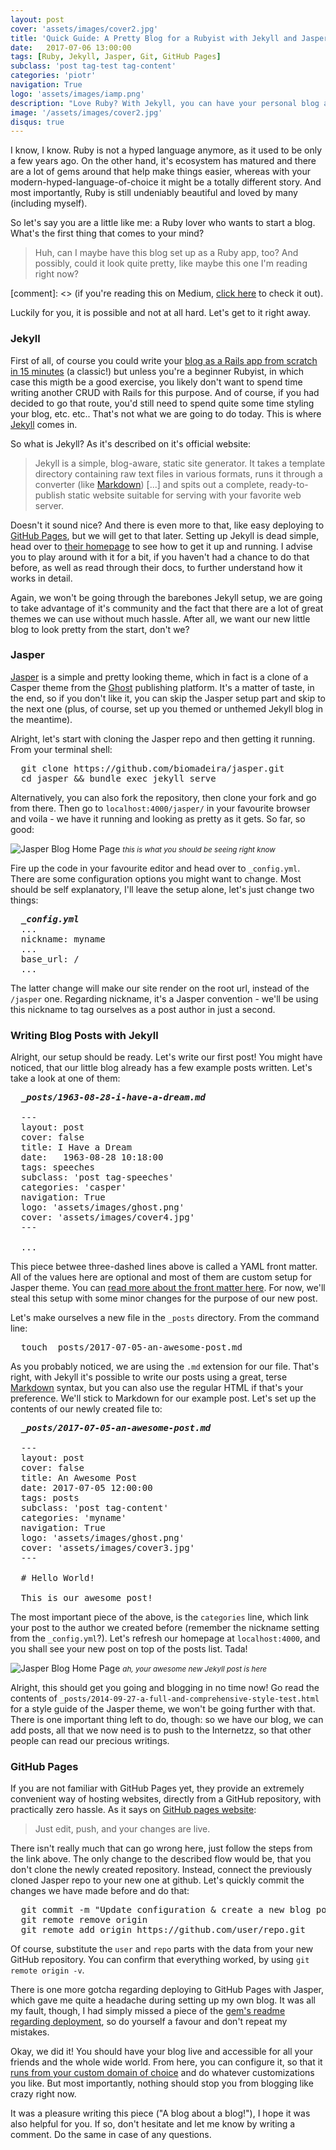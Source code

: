 ```yaml
---
layout: post
cover: 'assets/images/cover2.jpg'
title: 'Quick Guide: A Pretty Blog for a Rubyist with Jekyll and Jasper in No Time'
date:   2017-07-06 13:00:00
tags: [Ruby, Jekyll, Jasper, Git, GitHub Pages]
subclass: 'post tag-test tag-content'
categories: 'piotr'
navigation: True
logo: 'assets/images/iamp.png'
description: "Love Ruby? With Jekyll, you can have your personal blog as a Ruby application."
image: '/assets/images/cover2.jpg'
disqus: true
---
```


I know, I know. Ruby is not a hyped language anymore, as it used to be only a few years ago.
On the other hand, it's ecosystem has matured and there are a lot of gems around that help make
things easier, whereas with your modern-hyped-language-of-choice it might be a totally different story.
And most importantly, Ruby is still undeniably beautiful and loved by many (including myself).

So let's say you are a little like me: a Ruby lover who wants to start a blog. What's the first
thing that comes to your mind?

> Huh, can I maybe have this blog set up as a Ruby app, too?
And possibly, could it look quite pretty, like maybe this one I'm reading right now?

[comment]: <> (if you're reading this on Medium, [click here](http://iampiotr.com) to check it out).

Luckily for you, it is possible and not at all hard. Let's get to it right away.

### Jekyll

First of all, of course you could write your
[blog as a Rails app from scratch in 15 minutes](https://www.youtube.com/watch?v=Gzj723LkRJY&feature=youtu.be)
(a classic!) but unless you're a beginner Rubyist, in which case this migth be
a good exercise, you likely don't want to spend time writing another CRUD with Rails
for this purpose. And of course, if you had decided to go that route, you'd still need
to spend quite some time styling your blog, etc. etc.. That's not what we are going to
do today. This is where [Jekyll](https://jekyllrb.com/) comes in.

So what is Jekyll? As it's described on it's official website:

> Jekyll is a simple, blog-aware, static site generator. It takes a template directory
containing raw text files in various formats, runs it through a converter (like
[Markdown](https://daringfireball.net/projects/markdown/)) [...] and spits out a complete,
ready-to-publish static website suitable for serving with your favorite web server.

Doesn't it sound nice? And there is even more to that, like easy deploying to
[GitHub Pages](https://pages.github.com/), but we will get to that later. Setting
up Jekyll is dead simple, head over to [their homepage](https://jekyllrb.com/)
to see how to get it up and running. I advise you to play around with it for a bit,
if you haven't had a chance to do that before, as well as read through their docs,
to further understand how it works in detail.

Again, we won't be going through the barebones Jekyll setup, we are going to take
advantage of it's community and the fact that there are a lot of great themes we
can use without much hassle. After all, we want our new little blog to look pretty
from the start, don't we?

### Jasper

[Jasper](https://github.com/biomadeira/jasper) is a simple and pretty looking theme,
which in fact is a clone of a Casper theme from the [Ghost](https://ghost.org/)
publishing platform. It's a matter of taste, in the end, so if you don't like it,
you can skip the Jasper setup part and skip to the next one (plus, of course, set up
you themed or unthemed Jekyll blog in the meantime).

Alright, let's start with cloning the Jasper repo and then getting it running.
From your terminal shell:

<pre>
  git clone https://github.com/biomadeira/jasper.git
  cd jasper && bundle exec jekyll serve
</pre>

Alternatively, you can also fork the repository, then clone your fork and go from there.
Then go to `localhost:4000/jasper/` in your favourite browser and voila - we have
it running and looking as pretty as it gets. So far, so good:

<p>
  <img src="{{ site.url }}/assets/images/jasper_home.jpg" alt="Jasper Blog Home Page" />
  <small><em>this is what you should be seeing right know</em></small>
</p>

Fire up the code in your favourite editor and head over to `_config.yml`. There are
some configuration options you might want to change. Most should be self explanatory,
I'll leave the setup alone, let's just change two things:

<pre>
  <strong><em>_config.yml</em></strong>
  ...
  nickname: myname
  ...
  base_url: /
  ...
</pre>

The latter change will make our site render on the root url, instead of the `/jasper` one.
Regarding nickname, it's a Jasper convention - we'll be using this nickname to tag
ourselves as a post author in just a second.

### Writing Blog Posts with Jekyll

Alright, our setup should be ready. Let's write our first post! You might have noticed,
that our little blog already has a few example posts written. Let's take a look at one
of them:

<pre>
  <strong><em>_posts/1963-08-28-i-have-a-dream.md</em></strong>

  ---
  layout: post
  cover: false
  title: I Have a Dream
  date:   1963-08-28 10:18:00
  tags: speeches
  subclass: 'post tag-speeches'
  categories: 'casper'
  navigation: True
  logo: 'assets/images/ghost.png'
  cover: 'assets/images/cover4.jpg'
  ---

  ...
</pre>

This piece betwee three-dashed lines above is called a YAML front matter.
All of the values here are optional and most of them are custom setup for Jasper
theme. You can [read more about the front matter here](https://jekyllrb.com/docs/frontmatter/).
For now, we'll steal this setup with some minor changes for the purpose of our new post.

Let's make ourselves a new file in the `_posts` directory. From the command line:

<pre>
  touch _posts/2017-07-05-an-awesome-post.md
</pre>

As you probably noticed, we are using the `.md` extension for our file.
That's right, with Jekyll it's possible to write our posts using a great, terse
[Markdown](https://daringfireball.net/projects/markdown/) syntax, but you can also
use the regular HTML if that's your preference. We'll stick to Markdown for our
example post. Let's set up the contents of our newly created file to:

<pre>
  <strong><em>_posts/2017-07-05-an-awesome-post.md</em></strong>

  ---
  layout: post
  cover: false
  title: An Awesome Post
  date: 2017-07-05 12:00:00
  tags: posts
  subclass: 'post tag-content'
  categories: 'myname'
  navigation: True
  logo: 'assets/images/ghost.png'
  cover: 'assets/images/cover3.jpg'
  ---

  # Hello World!

  This is our awesome post!
</pre>

The most important piece of the above, is the `categories` line, which link your
post to the author we created before (remember the nickname setting from the `_config.yml`?).
Let's refresh our homepage at `localhost:4000`, and you shall see your new post
on top of the posts list. Tada!

<p>
  <img src="{{ site.url }}/assets/images/jasper_post.jpg" alt="Jasper Blog Home Page" />
  <small><em>ah, your awesome new Jekyll post is here</em></small>
</p>

Alright, this should get you going and blogging in no time now! Go read the contents of
`_posts/2014-09-27-a-full-and-comprehensive-style-test.html` for a style guide of
the Jasper theme, we won't be going further with that. There is one important thing left
to do, though: so we have our blog, we can add posts, all that we now need
is to push to the Internetzz, so that other people can read our precious writings.

### GitHub Pages

If you are not familiar with GitHub Pages yet, they provide an extremely convenient
way of hosting websites, directly from a GitHub repository, with practically zero hassle.
As it says on [GitHub pages website](https://pages.github.com/):

> Just edit, push, and your changes are live.

There isn't really much that can go wrong here, just follow the steps from the link above.
The only change to the described flow would be, that you don't clone the newly
created repository. Instead, connect the previously cloned Jasper repo to your new
one at github. Let's quickly commit the changes we have made before and do that:

<pre>
  git commit -m "Update configuration & create a new blog post"
  git remote remove origin
  git remote add origin https://github.com/user/repo.git
</pre>

Of course, substitute the `user` and `repo` parts with the data from your
new GitHub repository. You can confirm that everything worked, by using
`git remote origin -v`.

There is one more gotcha regarding deploying to GitHub Pages with Jasper, which
gave me quite a headache during setting up my own blog. It was all my fault, though,
I had simply missed a piece of the [gem's readme regarding deployment](https://github.com/biomadeira/jasper#deployment),
so do yourself a favour and don't repeat my mistakes.

Okay, we did it! You should have your blog live and accessible for all your friends
and the whole wide world. From here, you can configure it, so that it [runs from your
custom domain of choice](https://help.github.com/articles/about-supported-custom-domains/)
and do whatever customizations you like. But most importantly, nothing should stop
you from blogging like crazy right now.

It was a pleasure writing this piece ("A blog about a blog!"), I hope it was also helpful for you.
If so, don't hesitate and let me know by writing a comment. Do the same in case of any questions.
